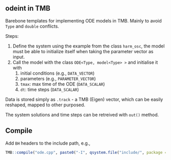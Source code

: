 ## odeint in TMB

Barebone templates for implementing ODE models in TMB. Mainly to avoid `Type`
and `double` conflicts. 

Steps:

1. Define the system using the example from the class `harm_osc`, the model must be able to initialize itself when taking the parameter vector as input.
2. Call the model with the class `ODE<Type, model<Type> >` and initialise it with
   1. initial conditions (e.g., `DATA_VECTOR`)
   2. parameters (e.g., `PARAMETER_VECTOR`)
   3. `tmax`: max time of the ODE (`DATA_SCALAR`)
   4. `dt`: time steps (`DATA_SCALAR`)

Data is stored simply as `.track` - a TMB (Eigen) vector, which can be easily reshaped, mapped to other purposed.

The system solutions and time steps can be retreived with `out()` method.

## Compile

Add `BH` headers to the include path, e.g.,

```r
TMB::compile("ode.cpp", paste0("-I", qsystem.file("include/", package = "BH")))
```
